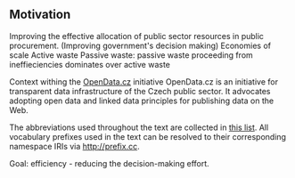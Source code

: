 ## Motivation

Improving the effective allocation of public sector resources in public procurement. (Improving government's decision making)
Economies of scale
Active waste
Passive waste: passive waste proceeding from ineffieciencies dominates over active waste

Context withing the [OpenData.cz](http://opendata.cz) initiative
OpenData.cz is an initiative for transparent data infrastructure of the Czech public sector.
It advocates adopting open data and linked data principles for publishing data on the Web.

The abbreviations used throughout the text are collected in [this list](#abbreviations). 
All vocabulary prefixes used in the text can be resolved to their corresponding namespace IRIs via <http://prefix.cc>.

Goal: efficiency - reducing the decision-making effort.

<!--
Defragmentation of data on contracting authority profiles
- Creating a single market across the EU member states
Automation of parts of the public procurement process
Better access to public procurement for SMEs, since the market is dominated by large companies, who can afford the friction.
-->
